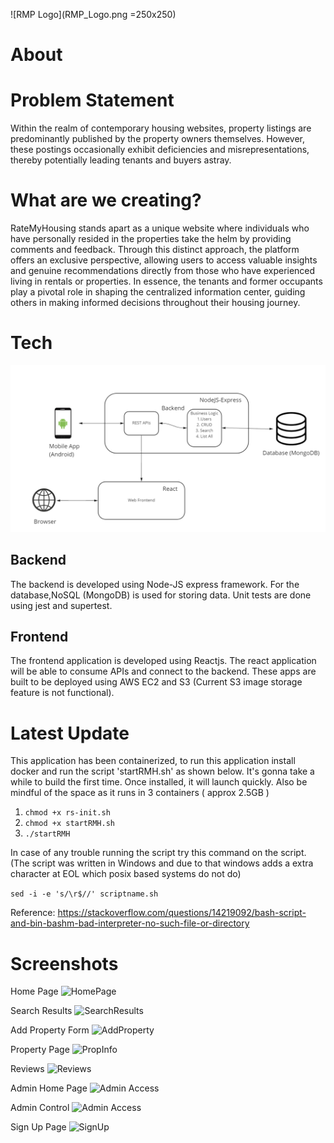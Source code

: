 
![RMP Logo](RMP_Logo.png =250x250)

# About

# Problem Statement
Within the realm of contemporary housing websites, property listings are predominantly published by the property owners themselves. However, these postings occasionally exhibit deficiencies and misrepresentations, thereby potentially leading tenants and buyers astray. 


# What are we creating? 
RateMyHousing stands apart as a unique website where individuals who have personally resided in the properties take the helm by providing comments and feedback. Through this distinct approach, the platform offers an exclusive perspective, allowing users to access valuable insights and genuine recommendations directly from those who have experienced living in rentals or properties. In essence, the tenants and former occupants play a pivotal role in shaping the centralized information center, guiding others in making informed decisions throughout their housing journey.


# Tech

![Simple Arch Diagram](arch_diagram.png)

## Backend

The backend is developed using Node-JS express framework. For the database,NoSQL (MongoDB) is used for storing data. Unit tests are done using jest and supertest.

## Frontend

The frontend application is developed using Reactjs. The react application will be able to consume APIs and connect to the backend. These apps are built to be deployed using AWS EC2 and S3 (Current S3 image storage feature is not functional).

# Latest Update

This application has been containerized, to run this application install docker and run the script 'startRMH.sh' as shown below. It's gonna take a while to build the first time. Once installed, it will launch quickly. Also be mindful of the space as it runs in 3 containers ( approx 2.5GB )

1. ```chmod +x rs-init.sh``` <br>
2. ```chmod +x startRMH.sh``` <br>
3. ```./startRMH```


In case of any trouble running the script try this command on the script. (The script was written in Windows and due to that windows adds a extra character at EOL which posix based systems do not do)

```sed -i -e 's/\r$//' scriptname.sh```

Reference: https://stackoverflow.com/questions/14219092/bash-script-and-bin-bashm-bad-interpreter-no-such-file-or-directory


# Screenshots

Home Page
![HomePage](screenshots/HomePage.png)

Search Results
![SearchResults](screenshots/Search%20Results.png)

Add Property Form
![AddProperty](screenshots/Add%20Property%20Form.png)

Property Page
![PropInfo](screenshots/PropertyInfo.png)

Reviews
![Reviews](screenshots/Reviews%20Page.png)

Admin Home Page
![Admin Access](screenshots/HomePage%20Admin.png)

Admin Control
![Admin Access](screenshots/Admin%20Control.png)

Sign Up Page
![SignUp](screenshots/SignUp%20Page.png)
